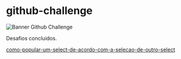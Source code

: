 # github-challenge
![Banner Github Challenge](https://i.pinimg.com/736x/71/36/68/713668f2cf65704fdcc66a73c75e3bea.jpg)

Desafios concluidos.

<a href="https://github.com/fabiodellpozzo/github-challenge/tree/main/%40fabiodavel/como-popular-um-select-de-acordo-com-a-selecao-de-outro-select" role="button">como-popular-um-select-de-acordo-com-a-selecao-de-outro-select</a>



 
